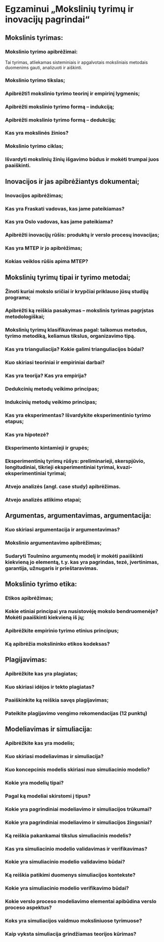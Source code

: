 # Egzaminui „Mokslinių tyrimų ir inovacijų pagrindai“

## Mokslinis tyrimas:

### Mokslinio tyrimo apibrėžimai:

Tai tyrimas, atliekamas sisteminiais ir apgalvotais moksliniais metodais duomenims gauti, analizuoti ir aiškinti.

### Mokslinio tyrimo tikslas;
### Apibrėžti1 mokslinio tyrimo teorinį ir empirinį lygmenis;
### Apibrėžti mokslinio tyrimo formą – indukciją;
### Apibrėžti mokslinio tyrimo formą – dedukciją;
### Kas yra mokslinės žinios?
### Mokslinio tyrimo ciklas;
### Išvardyti mokslinių žinių išgavimo būdus ir mokėti trumpai juos paaiškinti.
## Inovacijos ir jas apibrėžiantys dokumentai;
### Inovacijos apibrėžimas;
### Kas yra Fraskati vadovas, kas jame pateikiamas?
### Kas yra Oslo vadovas, kas jame pateikiama?
### Apibrėžti inovacijų rūšis: produktų ir verslo procesų inovacijas;
### Kas yra MTEP ir jo apibrėžimas;
### Kokias veiklos rūšis apima MTEP?
## Mokslinių tyrimų tipai ir tyrimo metodai;
### Žinoti kuriai mokslo sričiai ir krypčiai priklauso jūsų studijų programa;
### Apibrėžti ką reiškia pasakymas – mokslinis tyrimas pagrįstas metodologiškai;
### Mokslinių tyrimų klasifikavimas pagal: taikomus metodus, tyrimo metodiką, keliamus tikslus, organizavimo tipą.
### Kas yra trianguliacija? Kokie galimi trianguliacijos būdai?
### Kuo skiriasi teoriniai ir empiriniai darbai?
### Kas yra teorija? Kas yra empirija?
### Dedukcinių metodų veikimo principas;
### Indukcinių metodų veikimo principas;
### Kas yra eksperimentas? Išvardykite eksperimentinio tyrimo etapus;
### Kas yra hipotezė?
### Eksperimento kintamieji ir grupės;
### Eksperimentinių tyrimų rūšys: preliminarieji, skerspjūvio, longitudiniai, tikrieji eksperimentiniai tyrimai, kvazi-eksperimentiniai tyrimai;
### Atvejo analizės (angl. case study) apibrėžimas.
### Atvejo analizės atlikimo etapai;
## Argumentas, argumentavimas, argumentacija:
### Kuo skiriasi argumentacija ir argumentavimas?
### Mokslinio argumentavimo apibrėžimas;
### Sudaryti Toulmino argumentų modelį ir mokėti paaiškinti kiekvieną jo elementą, t.y. kas yra pagrindas, tezė, įvertinimas, garantija, užnugaris ir prieštaravimas.
## Mokslinio tyrimo etika:
### Etikos apibrėžimas;
### Kokie etiniai principai yra nusistovėję mokslo bendruomenėje? Mokėti paaiškinti kiekvieną iš jų;
### Apibrėžkite empirinio tyrimo etinius principus;
### Ką apibrėžia mokslininko etikos kodeksas?
## Plagijavimas:
### Apibrėžkite kas yra plagiatas;
### Kuo skiriasi idėjos ir tekto plagiatas?
### Paaiškinkite ką reiškia savęs plagijavimas;
### Pateikite plagijavimo vengimo rekomendacijas (12 punktų)
## Modeliavimas ir simuliacija:
### Apibrėžkite kas yra modelis;
### Kuo skiriasi modeliavimas ir simuliacija?
### Kuo koncepcinis modelis skiriasi nuo simuliacinio modelio?
### Kokie yra modelių tipai?
### Pagal ką modeliai skirstomi į tipus?
### Kokie yra pagrindiniai modeliavimo ir simuliacijos trūkumai? 
### Kokie yra pagrindiniai modeliavimo ir simuliacijos žingsniai? 
### Ką reiškia pakankamai tikslus simuliacinis modelis?
### Kas yra simuliacinio modelio validavimas ir verifikavimas?
### Kokie yra simuliacinio modelio validavimo būdai?
### Ką reiškia patikimi duomenys simuliacijos kontekste?
### Kokie yra simuliacinio modelio verifikavimo būdai? 
### Kokie verslo proceso modeliavimo elementai apibūdina verslo proceso aspektus?
### Koks yra simuliacijos vaidmuo moksliniuose tyrimuose?
### Kaip vyksta simuliacija grindžiamas teorijos kūrimas?
